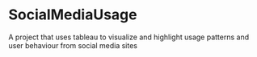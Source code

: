 # SocialMediaUsage
A project that uses tableau to visualize and highlight usage patterns and user behaviour from social media sites
